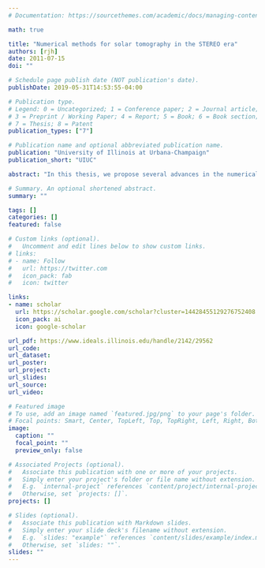 ```yaml
---
# Documentation: https://sourcethemes.com/academic/docs/managing-content/

math: true

title: "Numerical methods for solar tomography in the STEREO era"
authors: [rjh]
date: 2011-07-15
doi: ""

# Schedule page publish date (NOT publication's date).
publishDate: 2019-05-31T14:53:55-04:00

# Publication type.
# Legend: 0 = Uncategorized; 1 = Conference paper; 2 = Journal article;
# 3 = Preprint / Working Paper; 4 = Report; 5 = Book; 6 = Book section;
# 7 = Thesis; 8 = Patent
publication_types: ["7"]

# Publication name and optional abbreviated publication name.
publication: "University of Illinois at Urbana-Champaign"
publication_short: "UIUC"

abstract: "In this thesis, we propose several advances in the numerical and computational algorithms that are used to determine tomographic estimates of physical parameters in the solar corona. We focus on methods for both global dynamic estimation of the coronal electron density and estimation of local transient phenomena, such as coronal mass ejections, from empirical observations acquired by instruments onboard the STEREO spacecraft. We present a first look at tomographic reconstructions of the solar corona from multiple points-of-view, which motivates the developments in this thesis. In particular, we propose a method for linear equality constrained state estimation that leads toward more physical global dynamic solar tomography estimates. We also present a formulation of the local static estimation problem, i.e., the tomographic estimation of local events and structures like coronal mass ejections, that couples the tomographic imaging problem to a phase field based level set method. This formulation will render feasible the 3D tomography of coronal mass ejections from limited observations. Finally, we develop a scalable algorithm for ray tracing dense meshes, which allows efficient computation of many of the tomographic projection matrices needed for the applications in this thesis."

# Summary. An optional shortened abstract.
summary: ""

tags: []
categories: []
featured: false

# Custom links (optional).
#   Uncomment and edit lines below to show custom links.
# links:
# - name: Follow
#   url: https://twitter.com
#   icon_pack: fab
#   icon: twitter

links:
- name: scholar
  url: https://scholar.google.com/scholar?cluster=14428455129276752408
  icon_pack: ai
  icon: google-scholar

url_pdf: https://www.ideals.illinois.edu/handle/2142/29562
url_code:
url_dataset:
url_poster:
url_project:
url_slides:
url_source:
url_video:

# Featured image
# To use, add an image named `featured.jpg/png` to your page's folder. 
# Focal points: Smart, Center, TopLeft, Top, TopRight, Left, Right, BottomLeft, Bottom, BottomRight.
image:
  caption: ""
  focal_point: ""
  preview_only: false

# Associated Projects (optional).
#   Associate this publication with one or more of your projects.
#   Simply enter your project's folder or file name without extension.
#   E.g. `internal-project` references `content/project/internal-project/index.md`.
#   Otherwise, set `projects: []`.
projects: []

# Slides (optional).
#   Associate this publication with Markdown slides.
#   Simply enter your slide deck's filename without extension.
#   E.g. `slides: "example"` references `content/slides/example/index.md`.
#   Otherwise, set `slides: ""`.
slides: ""
---
```

